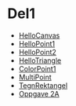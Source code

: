 <!DOCTYPE html>
<html lang="en">
<head>
    <meta charset="UTF-8">
    <title>Title</title>
</head>
<body>
    <h1>
        Del1
    </h1>
    <ul>
        <li>
            <a href="del1/HelloCanvas.html">HelloCanvas</a>
        </li>
        <li>
            <a href="del1/HelloPoint1.html">HelloPoint1</a>
        </li>
        <li>
            <a href="del1/HelloPoint2.html">HelloPoint2</a>
        </li>
        <li>
            <a href="del1/HelloTriangle.html">HelloTriangle</a>
        </li>
        <li>
            <a href="del1/ColorPoint1.html">ColorPoint1</a>
        </li>
        <li>
            <a href="del1/MultiPoint.html">MultiPoint</a>
        </li>
        <li>
            <a href="del1/TegnRektangel.html">TegnRektangel</a>
        </li>
        <li>
            <a href="del1/oppg2a.html">Oppgave 2A</a>        
        </li>
    </ul>
</body>
</html>